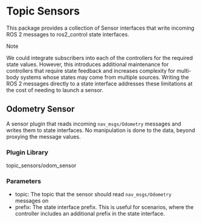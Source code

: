 # Topic Sensors

This package provides a collection of Sensor interfaces that write incoming
ROS 2 messages to ros2_control state interfaces.

> [!NOTE]
> We could integrate subscribers into each of the controllers for the
> required state values. However, this introduces additional maintenance for
> controllers that require state feedback and increases complexity for
> multi-body systems whose states may come from multiple sources. Writing the
> ROS 2 messages directly to a state interface addresses these limitations at
> the cost of needing to launch a sensor.

## Odometry Sensor

A sensor plugin that reads incoming `nav_msgs/Odometry` messages and writes
them to state interfaces. No manipulation is done to the data, beyond proxying
the message values.

### Plugin Library

topic_sensors/odom_sensor

### Parameters

- topic: The topic that the sensor should read `nav_msgs/Odometry` messages on
- prefix: The state interface prefix. This is useful for scenarios, where the
  controller includes an additional prefix in the state interface.
